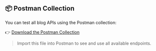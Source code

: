 
## 📦 Postman Collection

You can test all blog APIs using the Postman collection:

👉 [Download the Postman Collection](./blog_project.postman_collection.json)

> Import this file into Postman to see and use all available endpoints.

